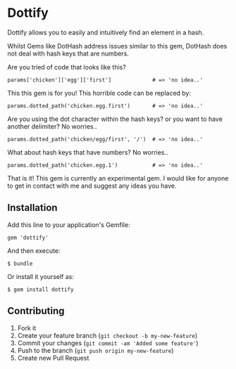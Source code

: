 # Dottify

Dottify allows you to easily and intuitively find an element in a hash.

Whilst Gems like DotHash address issues similar to this gem, DotHash does not deal with hash keys that are numbers.

Are you tried of code that looks like this?

    params['chicken']['egg']['first']             # => 'no idea..'

This this gem is for you! This horrible code can be replaced by:

    params.dotted_path('chicken.egg.first')       # => 'no idea..'

Are you using the dot character within the hash keys? or you want to have another delimiter? No worries..

    params.dotted_path('chicken/egg/first', '/')  # => 'no idea..'

What about hash keys that have numbers? No worries..

    params.dotted_path('chicken.egg.1')           # => 'no idea..'


That is it! This gem is currently an experimental gem.  I would like for anyone to get in contact with me and suggest any ideas you have.

## Installation

Add this line to your application's Gemfile:

    gem 'dottify'

And then execute:

    $ bundle

Or install it yourself as:

    $ gem install dottify

## Contributing

1. Fork it
2. Create your feature branch (`git checkout -b my-new-feature`)
3. Commit your changes (`git commit -am 'Added some feature'`)
4. Push to the branch (`git push origin my-new-feature`)
5. Create new Pull Request
